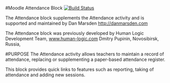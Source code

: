 #Moodle Attendance Block [![Build Status](https://travis-ci.org/danmarsden/moodle-block_attendance.svg?branch=master)](https://travis-ci.org/danmarsden/moodle-block_attendance)

The Attendance block supplements the Attendance activity and is supported and maintained by Dan Marsden http://danmarsden.com

The Attendance block was previously developed by
    Human Logic Development Team, www.human-logic.com
    Dmitry Pupinin, Novosibirsk, Russia,
    
#PURPOSE
The Attendance activity allows teachers to maintain a record of attendance, replacing or supplementing a paper-based attendance register.

This block provides quick links to features such as reporting, taking of attendance and adding new sessions.
